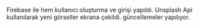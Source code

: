 Firebase ile hem kullanıcı oluşturma ve girişi yapıldı. Unsplash Api kullanılarak yeni görseller ekrana çekildi.
güncellemeler yapılıyor.

